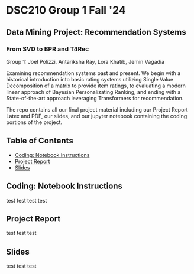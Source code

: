 # DSC210 Group 1 Fall '24
## Data Mining Project: Recommendation Systems
### From SVD to BPR and T4Rec 

Group 1:
Joel Polizzi, Antariksha Ray, Lora Khatib, Jemin Vagadia

Examining recommendation systems past and present. We begin with a historical introduction into basic rating systems utilizing Single Value Decomposition of a matrix to provide item ratings, to evaluating a modern linear approach of Bayesian Personalizating Ranking, and ending with a State-of-the-art approach leveraging Transformers for recommendation. 

The repo contains all our final project material including our Project Report Latex and PDF, our slides, and our jupyter notebook containing the coding portions of the project.

## Table of Contents
- [Coding: Notebook Instructions](#Notebook)
- [Project Report](#Report)
- [Slides](#Slides)

## Coding: Notebook Instructions
test
test
test
test

## Project Report
test
test
test

## Slides
test
test
test
